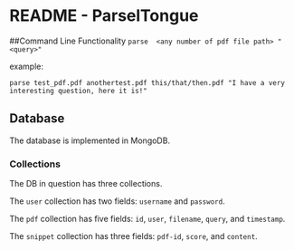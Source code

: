 # README - ParselTongue
##Command Line Functionality
`parse  <any number of pdf file path> "<query>"`

example:

`parse test_pdf.pdf anothertest.pdf this/that/then.pdf "I have a very interesting question, here it is!"`



## Database
The database is implemented in MongoDB.

### Collections
The DB in question has three collections.

The `user` collection has two fields: `username` and `password`.

The `pdf` collection has five fields: `id`, `user`, `filename`, `query`, and `timestamp`.

The `snippet` collection has three fields: `pdf-id`, `score`, and `content`.